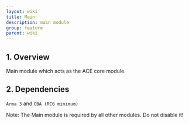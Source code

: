 ```yaml
---
layout: wiki
title: Main
description: main module
group: feature
parent: wiki
---
```


## 1. Overview

Main module which acts as the ACE core module.

## 2. Dependencies

`Arma 3` and `CBA (RC6 minimum)`

Note: The Main module is required by all other modules. Do not disable it!
